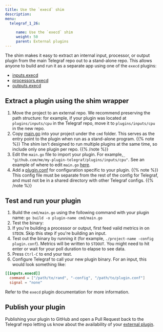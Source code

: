 ```yaml
---
title: Use the `execd` shim
description:
menu:
  telegraf_1_26:
  
     name: Use the `execd` shim
     weight: 50
     parent: External plugins
---
```


The shim makes it easy to extract an internal input,
processor, or output plugin from the main Telegraf repo out to a stand-alone repo. This allows anyone to build and run it as a separate app using one of the
`execd` plugins:
- [inputs.execd](https://github.com/influxdata/telegraf/blob/master/plugins/inputs/execd)
- [processors.execd](https://github.com/influxdata/telegraf/blob/master//plugins/processors/execd)
- [outputs.execd](https://github.com/influxdata/telegraf/blob/master/plugins/outputs/execd)

## Extract a plugin using the shim wrapper

1. Move the project to an external repo. We recommend preserving the path
  structure: for example, if your plugin was located at
  `plugins/inputs/cpu` in the Telegraf repo, move it to `plugins/inputs/cpu`
  in the new repo.
2. Copy [main.go](https://github.com/influxdata/telegraf/blob/master/plugins/common/shim/example/cmd/main.go) into your project under the `cmd` folder.
  This serves as the entry point to the plugin when run as a stand-alone program.
  {{% note %}}
  The shim isn't designed to run multiple plugins at the same time, so include only one plugin per repo.
  {{% /note %}}
3. Edit the `main.go` file to import your plugin. For example,`_ "github.com/me/my-plugin-telegraf/plugins/inputs/cpu"`. See an example of where to edit `main.go` [here](https://github.com/influxdata/telegraf/blob/7de9c5ff279e10edf7fe3fdd596f3b33902c912b/plugins/common/shim/example/cmd/main.go#L9).
4. Add a [plugin.conf](https://github.com/influxdata/telegraf/blob/master/plugins/common/shim/example/cmd/plugin.conf) for configuration
  specific to your plugin.
  {{% note %}}
  This config file must be separate from the rest of the config for Telegraf, and must not be in a shared directory with other Telegraf configs.
  {{% /note %}}

## Test and run your plugin

1. Build the `cmd/main.go` using the following command with your plugin name: `go build -o plugin-name cmd/main.go`
1. Test the binary:
2. If you're building a processor or output, first feed valid metrics in on `STDIN`. Skip this step if you're building an input.
3. Test out the binary by running it (for example, `./project-name -config plugin.conf`).
  Metrics will be written to `STDOUT`. You might need to hit enter or wait for your poll duration to elapse to see data.
4. Press `Ctrl-C` to end your test.
5. Configure Telegraf to call your new plugin binary. For an input, this would
  look something like:

```toml
[[inputs.execd]]
  command = ["/path/to/rand", "-config", "/path/to/plugin.conf"]
  signal = "none"
```

Refer to the `execd` plugin documentation for more information.

## Publish your plugin

Publishing your plugin to GitHub and open a Pull Request
back to the Telegraf repo letting us know about the availability of your
[external plugin](https://github.com/influxdata/telegraf/blob/master/EXTERNAL_PLUGINS.md).
